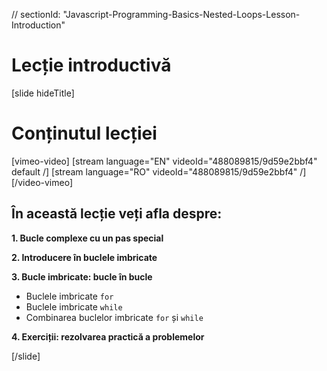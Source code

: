 // sectionId: "Javascript-Programming-Basics-Nested-Loops-Lesson-Introduction"

# Lecție introductivă

[slide hideTitle]

# Conținutul lecției

[vimeo-video]
[stream language="EN" videoId="488089815/9d59e2bbf4" default /]
[stream language="RO" videoId="488089815/9d59e2bbf4"  /]
[/video-vimeo]

## În această lecție veți afla despre:

**1. Bucle complexe cu un pas special**

**2. Introducere în buclele imbricate**

**3. Bucle imbricate: bucle în bucle**
- Buclele imbricate `for`
- Buclele imbricate `while`
- Combinarea buclelor imbricate `for` și `while`

**4. Exerciții: rezolvarea practică a problemelor**

[/slide]